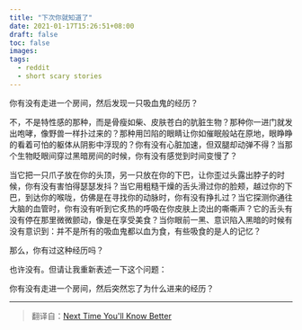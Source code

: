 ```yaml
---
title: "下次你就知道了"
date: 2021-01-17T15:26:51+08:00
draft: false
toc: false
images:
tags: 
  - reddit
  - short scary stories
---
```


你有没有走进一个房间，然后发现一只吸血鬼的经历？

不，不是特性感的那种，而是骨瘦如柴、皮肤苍白的肮脏生物？那种你一进门就发出咆哮，像野兽一样扑过来的？那种用凹陷的眼睛让你如催眠般站在原地，眼睁睁的看着可怕的躯体从阴影中浮现的？你有没有心脏加速，但双腿却动弹不得？当那个生物眨眼间穿过黑暗房间的时候，你有没有感觉到时间变慢了？

当它把一只爪子放在你的头顶，另一只放在你的下巴，让你歪过头露出脖子的时候，你有没有害怕得瑟瑟发抖？当它用粗糙干燥的舌头滑过你的脸颊，越过你的下巴，到达你的喉咙，仿佛是在寻找你的动脉时，你有没有挣扎过？当它探测你通往大脑的血管时，你有没有听到它炙热的呼吸在你皮肤上烫出的嘶嘶声？它的舌头有没有停在那里微微颤动，像是在享受美食？当你眼前一黑、意识陷入黑暗的时候有没有意识到：并不是所有的吸血鬼都以血为食，有些吸食的是人的记忆？

那么，你有过这种经历吗？

也许没有。但请让我重新表述一下这个问题：

你有没有走进一个房间，然后突然忘了为什么进来的经历？

------

> 翻译自：[Next Time You'll Know Better](https://www.reddit.com/r/shortscarystories/comments/1inv0n/next_time_youll_know_better/)